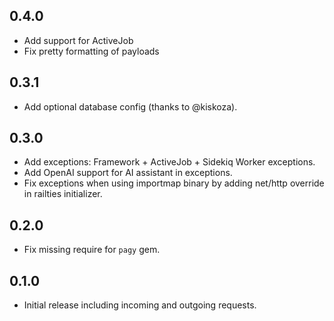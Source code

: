 ## 0.4.0

- Add support for ActiveJob
- Fix pretty formatting of payloads

## 0.3.1

- Add optional database config (thanks to @kiskoza).

## 0.3.0

- Add exceptions: Framework + ActiveJob + Sidekiq Worker exceptions.
- Add OpenAI support for AI assistant in exceptions.
- Fix exceptions when using importmap binary by adding net/http override in railties initializer.

## 0.2.0

- Fix missing require for `pagy` gem.

## 0.1.0

- Initial release including incoming and outgoing requests.
